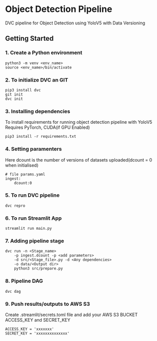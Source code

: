 # Object Detection Pipeline

DVC pipeline for Object Detection using YoloV5 with Data Versioning

## Getting Started
### 1. Create a Python environment
```shell
python3 -m venv <env_name>
source <env_name>/bin/activate
```

### 2. To initialize DVC an GIT
```shell
pip3 install dvc
git init
dvc init
```

### 3. Installing dependencies
To install requirements for running object detection pipeline with YoloV5
Requires PyTorch, CUDA(if GPU Enabled)
```shell
pip3 install -r requirements.txt
````

### 4. Setting paramenters
Here dcount is the number of versions of datasets uploaded(dcount = 0 when initialised)
```
# file params.yaml
ingest:
    dcount:0
```

### 5. To run DVC pipeline
```shell
dvc repro
```

### 6. To run Streamlit App
```shell
streamlit run main.py
```

### 7. Adding pipeline stage

```shell
dvc run -n <Stage_name> 
    -p ingest.dcount -p <add parameters> 
    -d src/<Stage_file>.py -d <Any dependencies>
    -o data/<Output dir> 
    python3 src/prepare.py
```

### 8. Pipeline DAG
```shell
dvc dag
```

### 9. Push results/outputs to AWS S3
Create .streamlit/secrets.toml file and add your AWS S3 BUCKET ACCESS_KEY and SECRET_KEY

```
ACCESS_KEY = 'xxxxxxx'
SECRET_KEY = 'xxxxxxxxxxxxxx'
```
